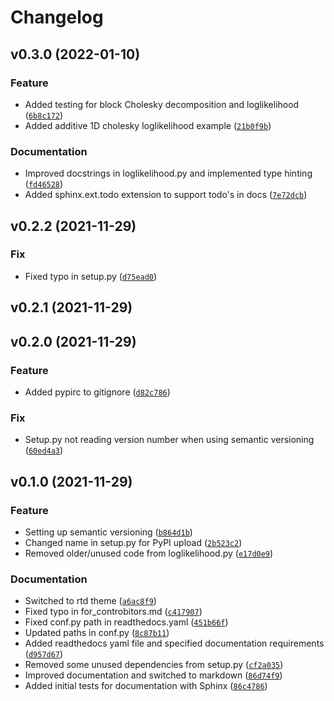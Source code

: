 # Changelog

<!--next-version-placeholder-->

## v0.3.0 (2022-01-10)
### Feature
* Added testing for block Cholesky decomposition and loglikelihood ([`6b8c172`](https://gitlab.com/GKoune/tripy/-/commit/6b8c172874446859cdfc0a7e0007f9daee369b4a))
* Added additive 1D cholesky loglikelihood example ([`21b0f9b`](https://gitlab.com/GKoune/tripy/-/commit/21b0f9b353ca0fc5e6c7a7d53bb0ec3ba92c78f3))

### Documentation
* Improved docstrings in loglikelihood.py and implemented type hinting ([`fd46528`](https://gitlab.com/GKoune/tripy/-/commit/fd465284651f97e58a5b27fe5a2b2ecc9796a208))
* Added sphinx.ext.todo extension to support todo's in docs ([`7e72dcb`](https://gitlab.com/GKoune/tripy/-/commit/7e72dcb350e241412b07a87234f0b8f0aedbdf4b))

## v0.2.2 (2021-11-29)
### Fix
* Fixed typo in setup.py ([`d75ead0`](https://gitlab.com/GKoune/tripy/-/commit/d75ead086f6425dde596506c971c2dab7d652d25))

## v0.2.1 (2021-11-29)


## v0.2.0 (2021-11-29)
### Feature
* Added pypirc to gitignore ([`d82c786`](https://gitlab.com/GKoune/tripy/-/commit/d82c786b69f14fba2a65749b173eff3bf2913606))

### Fix
* Setup.py not reading version number when using semantic versioning ([`60ed4a3`](https://gitlab.com/GKoune/tripy/-/commit/60ed4a3b943bd8d15475945fb366540131f4c240))

## v0.1.0 (2021-11-29)
### Feature
* Setting up semantic versioning ([`b864d1b`](https://gitlab.com/GKoune/tripy/-/commit/b864d1b518b86a744b67c5cb8b1e87c710068ada))
* Changed name in setup.py for PyPI upload ([`2b523c2`](https://gitlab.com/GKoune/tripy/-/commit/2b523c21a8887b5544998e6c355dbee6981300db))
* Removed older/unused code from loglikelihood.py ([`e17d0e9`](https://gitlab.com/GKoune/tripy/-/commit/e17d0e97823b78bdba2521fb0e3228768617eff4))

### Documentation
* Switched to rtd theme ([`a6ac8f9`](https://gitlab.com/GKoune/tripy/-/commit/a6ac8f92db96ef53a66ded9dc7de8749d0a4a2bb))
* Fixed typo in for_controbitors.md ([`c417907`](https://gitlab.com/GKoune/tripy/-/commit/c4179071e76b795b3b5ecc8166f448cceaf5aa98))
* Fixed conf.py path in readthedocs.yaml ([`451b66f`](https://gitlab.com/GKoune/tripy/-/commit/451b66fbc9bba471c1093773ceb796e43ace019d))
* Updated paths in conf.py ([`8c87b11`](https://gitlab.com/GKoune/tripy/-/commit/8c87b113bc5b36a5127eac9c811125488533bf9d))
* Added readthedocs yaml file and specified documentation requirements ([`d957d67`](https://gitlab.com/GKoune/tripy/-/commit/d957d677256e70c1fa8bbffc9d60c715287aafc7))
* Removed some unused dependencies from setup.py ([`cf2a035`](https://gitlab.com/GKoune/tripy/-/commit/cf2a0354800dad04d7b3592218a1b6805d10d72b))
* Improved documentation and  switched to markdown ([`86d74f9`](https://gitlab.com/GKoune/tripy/-/commit/86d74f91bd1e7de431bd77e50370fb45aba207c2))
* Added initial tests for documentation with Sphinx ([`86c4786`](https://gitlab.com/GKoune/tripy/-/commit/86c4786350e7bb3e7700207b6d3a1170db366fa1))
